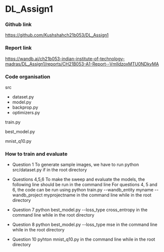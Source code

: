 # DL_Assign1

### Github link
https://github.com/Kushshahch21b053/DL_Assign1


### Report link
https://wandb.ai/ch21b053-indian-institute-of-technology-madras/DL_Assign1/reports/CH21B053-A1-Report--VmlldzoxMTU0NDkyMA


### Code organisation

src
- dataset.py
- model.py
- backprop.py
- optimizers.py

train.py

best_model.py

mnist_q10.py

### How to train and evaluate

 - Question 1
   To generate sample images, we have to run python src/dataset.py if in the root directory

- Questions 4,5,6
  To make the sweep and evaluate the models, the following line should be run in the command line
  For questions 4, 5 and 6, the code can be run using python train.py --wandb_entity myname --wandb_project myprojectname     in the command line while in the root directory

- Question 7
  python best_model.py --loss_type cross_entropy     in the command line while in the root directory

- Question 8
  python best_model.py --loss_type mse      in the command line while in the root directory

- Question 10
  pyhton mnist_q10.py     in the command line while in the root directory
  

